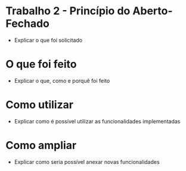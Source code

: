# Trabalho 2 - Princípio do Aberto-Fechado
- Explicar o que foi solicitado

# O que foi feito
- Explicar o que, como e porquê foi feito

# Como utilizar
- Explicar como é possível utilizar as funcionalidades implementadas

# Como ampliar
- Explicar como seria possível anexar novas funcionalidades
